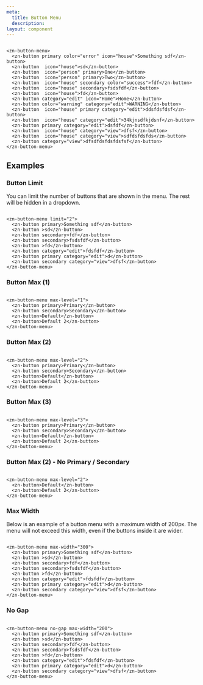 ```yaml
---
meta:
  title: Button Menu
  description:
layout: component
---
```


```html:preview

<zn-button-menu>
  <zn-button primary color="error" icon="house">Something sdf</zn-button>
  <zn-button  icon="house">sd</zn-button>
  <zn-button  icon="person" primary>One</zn-button>
  <zn-button  icon="person" primary>Two</zn-button>
  <zn-button  icon="house" secondary color="success">fdf</zn-button>
  <zn-button  icon="house" secondary>fsdsfdf</zn-button>
  <zn-button  icon="house">fd</zn-button>
  <zn-button category="edit" icon="Home">Home</zn-button>
  <zn-button color="warning" category="edit">WARNING</zn-button>
  <zn-button  icon="house" primary category="edit">ddsfdsfdsf</zn-button>
  <zn-button  icon="house" category="edit">34kjnsdfkjdsnf</zn-button>
  <zn-button primary category="edit">dsfdf</zn-button>
  <zn-button  icon="house" category="view">dfsf</zn-button>
  <zn-button  icon="house" category="view">sdfdsfdsfds</zn-button>
  <zn-button category="view">dfsdfdsfdsfdsfsf</zn-button>
</zn-button-menu>
```

## Examples

### Button Limit

You can limit the number of buttons that are shown in the menu. The rest will be hidden in a dropdown.

```html:preview

<zn-button-menu limit="2">
  <zn-button primary>Something sdf</zn-button>
  <zn-button >sd</zn-button>
  <zn-button secondary>fdf</zn-button>
  <zn-button secondary>fsdsfdf</zn-button>
  <zn-button >fd</zn-button>
  <zn-button category="edit">fdsfdf</zn-button>
  <zn-button primary category="edit">d</zn-button>
  <zn-button secondary category="view">dfsf</zn-button>
</zn-button-menu>
```

### Button Max (1)

```html:preview

<zn-button-menu max-level="1">
  <zn-button primary>Primary</zn-button>
  <zn-button secondary>Secondary</zn-button>
  <zn-button>Default</zn-button>
  <zn-button>Default 2</zn-button>
</zn-button-menu>
```

### Button Max (2)

```html:preview

<zn-button-menu max-level="2">
  <zn-button primary>Primary</zn-button>
  <zn-button secondary>Secondary</zn-button>
  <zn-button>Default</zn-button>
  <zn-button>Default 2</zn-button>
</zn-button-menu>
```

### Button Max (3)

```html:preview

<zn-button-menu max-level="3">
  <zn-button primary>Primary</zn-button>
  <zn-button secondary>Secondary</zn-button>
  <zn-button>Default</zn-button>
  <zn-button>Default 2</zn-button>
</zn-button-menu>
```

### Button Max (2) - No Primary / Secondary

```html:preview

<zn-button-menu max-level="2">
  <zn-button>Default</zn-button>
  <zn-button>Default 2</zn-button>
</zn-button-menu>
```

### Max Width

Below is an example of a button menu with a maximum width of 200px. The menu will not exceed this width, even if the
buttons inside it are wider.

```html:preview

<zn-button-menu max-width="300">
  <zn-button primary>Something sdf</zn-button>
  <zn-button >sd</zn-button>
  <zn-button secondary>fdf</zn-button>
  <zn-button secondary>fsdsfdf</zn-button>
  <zn-button >fd</zn-button>
  <zn-button category="edit">fdsfdf</zn-button>
  <zn-button primary category="edit">d</zn-button>
  <zn-button secondary category="view">dfsf</zn-button>
</zn-button-menu>
```

### No Gap

```html:preview

<zn-button-menu no-gap max-width="200">
  <zn-button primary>Something sdf</zn-button>
  <zn-button >sd</zn-button>
  <zn-button secondary>fdf</zn-button>
  <zn-button secondary>fsdsfdf</zn-button>
  <zn-button >fd</zn-button>
  <zn-button category="edit">fdsfdf</zn-button>
  <zn-button primary category="edit">d</zn-button>
  <zn-button secondary category="view">dfsf</zn-button>
</zn-button-menu>
```
